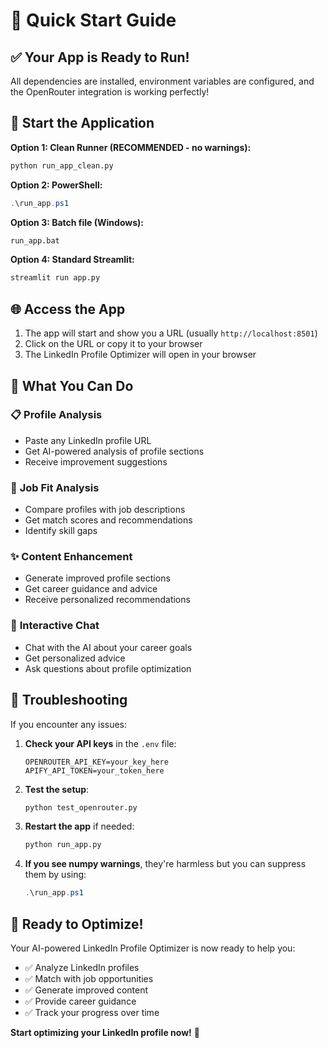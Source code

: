 # 🚀 Quick Start Guide

## ✅ **Your App is Ready to Run!**

All dependencies are installed, environment variables are configured, and the OpenRouter integration is working perfectly!

## 🎯 **Start the Application**

**Option 1: Clean Runner (RECOMMENDED - no warnings):**
```bash
python run_app_clean.py
```

**Option 2: PowerShell:**
```powershell
.\run_app.ps1
```

**Option 3: Batch file (Windows):**
```cmd
run_app.bat
```

**Option 4: Standard Streamlit:**
```bash
streamlit run app.py
```

## 🌐 **Access the App**

1. The app will start and show you a URL (usually `http://localhost:8501`)
2. Click on the URL or copy it to your browser
3. The LinkedIn Profile Optimizer will open in your browser

## 🎉 **What You Can Do**

### 📋 **Profile Analysis**
- Paste any LinkedIn profile URL
- Get AI-powered analysis of profile sections
- Receive improvement suggestions

### 🎯 **Job Fit Analysis**
- Compare profiles with job descriptions
- Get match scores and recommendations
- Identify skill gaps

### ✨ **Content Enhancement**
- Generate improved profile sections
- Get career guidance and advice
- Receive personalized recommendations

### 💬 **Interactive Chat**
- Chat with the AI about your career goals
- Get personalized advice
- Ask questions about profile optimization

## 🔧 **Troubleshooting**

If you encounter any issues:

1. **Check your API keys** in the `.env` file:
   ```
   OPENROUTER_API_KEY=your_key_here
   APIFY_API_TOKEN=your_token_here
   ```

2. **Test the setup**:
   ```bash
   python test_openrouter.py
   ```

3. **Restart the app** if needed:
   ```bash
   python run_app.py
   ```
   
4. **If you see numpy warnings**, they're harmless but you can suppress them by using:
   ```powershell
   .\run_app.ps1
   ```

## 🎯 **Ready to Optimize!**

Your AI-powered LinkedIn Profile Optimizer is now ready to help you:
- ✅ Analyze LinkedIn profiles
- ✅ Match with job opportunities  
- ✅ Generate improved content
- ✅ Provide career guidance
- ✅ Track your progress over time

**Start optimizing your LinkedIn profile now!** 🚀
